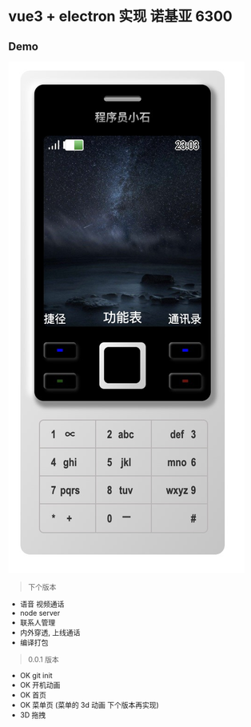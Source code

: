 # vue3 + electron 实现 诺基亚 6300

## Demo

![Demo](./demo.jpeg '第一版效果图')

> 下个版本

- 语音 视频通话
- node server
- 联系人管理
- 内外穿透, 上线通话
- 编译打包

> 0.0.1 版本

- OK git init
- OK 开机动画
- OK 首页
- OK 菜单页 (菜单的 3d 动画 下个版本再实现)
- 3D 拖拽

